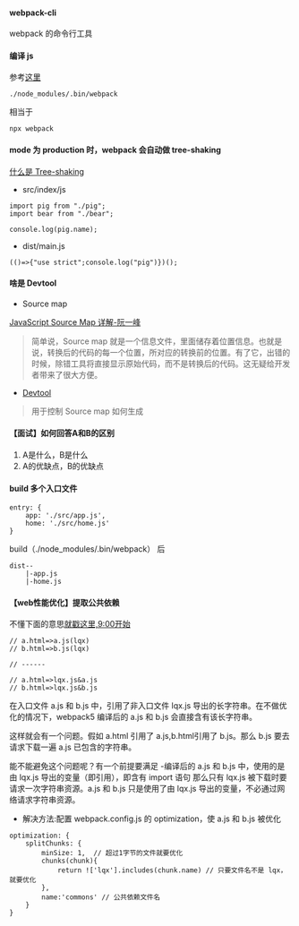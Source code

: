 #### webpack-cli
webpack 的命令行工具

#### 编译 js
参考[这里](https://github.com/Hanqing1996/webpack-ts-demo/tree/master/summary#%E8%AE%A9-webpack-%E8%83%BD%E7%BC%96%E8%AF%91-js)

```
./node_modules/.bin/webpack
```
相当于
```
npx webpack
```

#### mode 为 production 时，webpack 会自动做 tree-shaking
[什么是 Tree-shaking](https://github.com/Hanqing1996/react-wheels/tree/master/summary#tree-shaking) 
* src/index/js
```
import pig from "./pig";
import bear from "./bear";

console.log(pig.name);
```
* dist/main.js
```
(()=>{"use strict";console.log("pig")})();
```

#### 啥是 Devtool
* Source map

[JavaScript Source Map 详解-阮一峰](http://www.ruanyifeng.com/blog/2013/01/javascript_source_map.html)

> 简单说，Source map 就是一个信息文件，里面储存着位置信息。也就是说，转换后的代码的每一个位置，所对应的转换前的位置。有了它，出错的时候，除错工具将直接显示原始代码，而不是转换后的代码。这无疑给开发者带来了很大方便。
* [Devtool](https://webpack.js.org/configuration/devtool/)
> 用于控制 Source map 如何生成

#### 【面试】如何回答A和B的区别
1. A是什么，B是什么
2. A的优缺点，B的优缺点

#### build 多个入口文件
```
entry: {
    app: './src/app.js',
    home: './src/home.js'
}
```
build（./node_modules/.bin/webpack） 后
```
dist--
    |-app.js
    |-home.js
```


#### 【web性能优化】提取公共依赖
不懂下面的意思[就戳这里,9:00开始](https://xiedaimala.com/tasks/c4500d29-cc52-49fb-ae1b-af6a58baaa95/video_tutorials/46c8eed3-53f3-4b59-a85d-b6952b67887a)
```
// a.html=>a.js(lqx)
// b.html=>b.js(lqx)

// ------

// a.html=>lqx.js&a.js
// b.html=>lqx.js&b.js
```
在入口文件 a.js 和 b.js 中，引用了非入口文件 lqx.js 导出的长字符串。在不做优化的情况下，webpack5 编译后的 a.js 和 b.js 会直接含有该长字符串。

这样就会有一个问题。假如 a.html 引用了 a.js,b.html引用了 b.js。那么 b.js 要去请求下载一遍 a.js 已包含的字符串。

能不能避免这个问题呢？有一个前提要满足
-编译后的 a.js 和 b.js 中，使用的是由 lqx.js 导出的变量（即引用），即含有 import 语句
那么只有 lqx.js 被下载时要请求一次字符串资源。a.js 和 b.js 只是使用了由 lqx.js 导出的变量，不必通过网络请求字符串资源。

* 解决方法:配置 webpack.config.js 的 optimization，使 a.js 和 b.js 被优化
```
optimization: {
    splitChunks: {
        minSize: 1,  // 超过1字节的文件就要优化
        chunks(chunk){
            return !['lqx'].includes(chunk.name) // 只要文件名不是 lqx，就要优化
        },
        name:'commons' // 公共依赖文件名
    }
}
```








